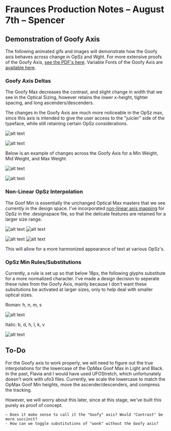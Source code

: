 # Fraunces Production Notes – August 7th – Spencer

## Demonstration of Goofy Axis

The following animated gifs and images will demonstrate how the Goofy axis behaves across change in OpSz and Wght. For more extensive proofs of the Goofy Axis, [see the PDF's here](https://github.com/sponcey/Fraunces/tree/master/documentation/proofs/080819/PDFs). Variable Fonts of the Goofy Axis are [available here](https://github.com/sponcey/Fraunces/tree/master/documentation/proofs/080819/fonts).

### Goofy Axis Deltas

The Goofy Max decreases the contrast, and slight change in width that we see in the Optical Sizing, however retains the lower x-height, tighter spacing, and long ascenders/descenders.

The changes in the Goofy Axis are much more noticeable in the OpSz max, since this axis is intended to give the user access to the "juicier" side of the typeface, while still retaining certain OpSz considerations.

![alt text](https://github.com/sponcey/Fraunces/blob/master/documentation/proofs/080819/goofyDeltas.png "Goofy Deltas")

![alt text](https://github.com/sponcey/Fraunces/blob/master/documentation/proofs/080819/goofyDeltas_Italic.png "Italic Goofy Deltas")

Below is an example of changes across the Goofy Axis for a Min Weight, Mid Weight, and Max Weight.

![alt text](https://github.com/sponcey/Fraunces/blob/master/documentation/proofs/080819/goofyChange.gif "Changes across Goofy Axis")

![alt text](https://github.com/sponcey/Fraunces/blob/master/documentation/proofs/080819/goofyChange_Italic.gif "Changes across Italic Goofy Axis")

### Non-Linear OpSz Interpolation

The Goof Min is essentially the unchanged Optical Max masters that we see currently in the design space. I've incorporated [non-linear axis mapping](https://docs.microsoft.com/en-us/typography/opentype/spec/avar) for OpSz in the .designspace file, so that the delicate features are retained for a larger size range.

![alt text](https://github.com/sponcey/Fraunces/blob/master/documentation/proofs/080819/nonlinear.gif "Non Linear") ![alt text](https://github.com/sponcey/Fraunces/blob/master/documentation/proofs/080819/linear.gif "Linear")

![alt text](https://github.com/sponcey/Fraunces/blob/master/documentation/proofs/080819/nonlinear_italic.gif "Non Linear Italic") ![alt text](https://github.com/sponcey/Fraunces/blob/master/documentation/proofs/080819/linear_italic.gif "Linear Italic")

This will allow for a more harmonized appearance of text at various OpSz's.

### OpSz Min Rules/Substitutions

Currently, a rule is set up so that below 18px, the following glyphs substitute for a more normalized character. I've made a design decision to seperate these rules from the Goofy Axis, mainly because I don't want these subsitutions be activated at larger sizes, only to help deal with smaller optical sizes.

Roman: h, n, m, s

![alt text](https://github.com/sponcey/Fraunces/blob/master/documentation/proofs/080819/rules_comparisons.png "Roman Subs")

Italic: b, d, h, l, k, v

![alt text](https://github.com/sponcey/Fraunces/blob/master/documentation/proofs/080819/rules_comparisons_italic.png "Italic Subs")

## To-Do

For the Goofy axis to work properly, we will need to figure out the true interpolations for the lowercase of the OpMax Goof Max in Light and Black. In the past, Flavia and I would have used UFOStretch, which unfortunately doesn't work with ufo3 files. Currently, we scale the lowercase to match the OpMax Goof Min heights, move the ascender/descenders, and compress the tracking.

However, we will worry about this later, since at this stage, we've built this purely as proof of concept.

	– Does it make sense to call it the "Goofy" axis? Would "Contrast" be more succinct?
	- How can we toggle substitutions of "wonk" without the Goofy axis?